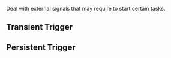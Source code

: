 Deal with external signals that may require to start certain tasks.

## Transient Trigger


## Persistent Trigger

